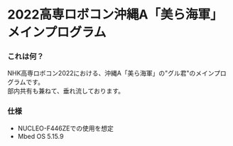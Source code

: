 # 2022高専ロボコン沖縄A「美ら海軍」　メインプログラム

### これは何？
NHK高専ロボコン2022における、沖縄A「美ら海軍」の"グル君"のメインプログラムです。</br>
部内共有も兼ねて、垂れ流しております。

### 仕様
 - NUCLEO-F446ZEでの使用を想定
 - Mbed OS 5.15.9
